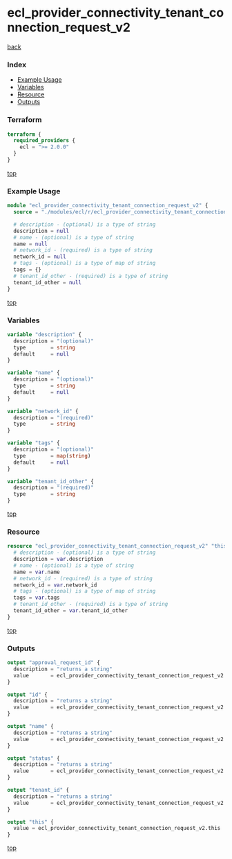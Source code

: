 # ecl_provider_connectivity_tenant_connection_request_v2

[back](../ecl.md)

### Index

- [Example Usage](#example-usage)
- [Variables](#variables)
- [Resource](#resource)
- [Outputs](#outputs)

### Terraform

```terraform
terraform {
  required_providers {
    ecl = ">= 2.0.0"
  }
}
```

[top](#index)

### Example Usage

```terraform
module "ecl_provider_connectivity_tenant_connection_request_v2" {
  source = "./modules/ecl/r/ecl_provider_connectivity_tenant_connection_request_v2"

  # description - (optional) is a type of string
  description = null
  # name - (optional) is a type of string
  name = null
  # network_id - (required) is a type of string
  network_id = null
  # tags - (optional) is a type of map of string
  tags = {}
  # tenant_id_other - (required) is a type of string
  tenant_id_other = null
}
```

[top](#index)

### Variables

```terraform
variable "description" {
  description = "(optional)"
  type        = string
  default     = null
}

variable "name" {
  description = "(optional)"
  type        = string
  default     = null
}

variable "network_id" {
  description = "(required)"
  type        = string
}

variable "tags" {
  description = "(optional)"
  type        = map(string)
  default     = null
}

variable "tenant_id_other" {
  description = "(required)"
  type        = string
}
```

[top](#index)

### Resource

```terraform
resource "ecl_provider_connectivity_tenant_connection_request_v2" "this" {
  # description - (optional) is a type of string
  description = var.description
  # name - (optional) is a type of string
  name = var.name
  # network_id - (required) is a type of string
  network_id = var.network_id
  # tags - (optional) is a type of map of string
  tags = var.tags
  # tenant_id_other - (required) is a type of string
  tenant_id_other = var.tenant_id_other
}
```

[top](#index)

### Outputs

```terraform
output "approval_request_id" {
  description = "returns a string"
  value       = ecl_provider_connectivity_tenant_connection_request_v2.this.approval_request_id
}

output "id" {
  description = "returns a string"
  value       = ecl_provider_connectivity_tenant_connection_request_v2.this.id
}

output "name" {
  description = "returns a string"
  value       = ecl_provider_connectivity_tenant_connection_request_v2.this.name
}

output "status" {
  description = "returns a string"
  value       = ecl_provider_connectivity_tenant_connection_request_v2.this.status
}

output "tenant_id" {
  description = "returns a string"
  value       = ecl_provider_connectivity_tenant_connection_request_v2.this.tenant_id
}

output "this" {
  value = ecl_provider_connectivity_tenant_connection_request_v2.this
}
```

[top](#index)
